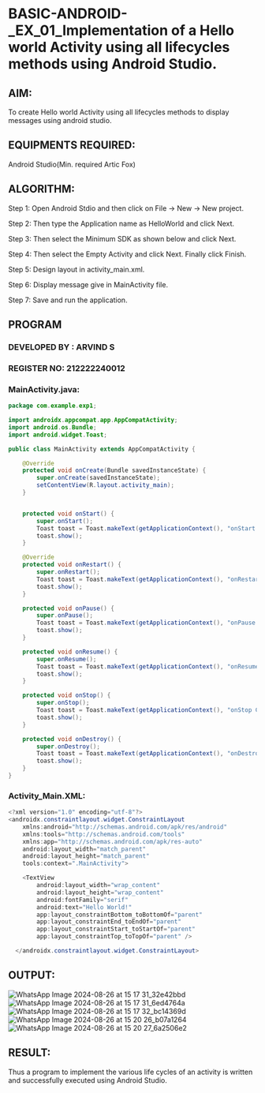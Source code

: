 # BASIC-ANDROID-_EX_01_Implementation of a Hello world Activity using all lifecycles methods using Android Studio.


## AIM:
To create Hello world Activity using all lifecycles methods to display messages using android studio.

## EQUIPMENTS REQUIRED:

Android Studio(Min. required Artic Fox)

## ALGORITHM:

Step 1: Open Android Stdio and then click on File -> New -> New project.

Step 2: Then type the Application name as HelloWorld and click Next.

Step 3: Then select the Minimum SDK as shown below and click Next.

Step 4: Then select the Empty Activity and click Next. Finally click Finish.

Step 5: Design layout in activity_main.xml.

Step 6: Display message give in MainActivity file.

Step 7: Save and run the application.

## PROGRAM
### DEVELOPED BY : ARVIND S
### REGISTER NO: 212222240012

### MainActivity.java:
``` java
package com.example.exp1;

import androidx.appcompat.app.AppCompatActivity;
import android.os.Bundle;
import android.widget.Toast;

public class MainActivity extends AppCompatActivity {

    @Override
    protected void onCreate(Bundle savedInstanceState) {
        super.onCreate(savedInstanceState);
        setContentView(R.layout.activity_main);
    }


    protected void onStart() {
        super.onStart();
        Toast toast = Toast.makeText(getApplicationContext(), "onStart Called", Toast.LENGTH_LONG);
        toast.show();
    }

    @Override
    protected void onRestart() {
        super.onRestart();
        Toast toast = Toast.makeText(getApplicationContext(), "onRestart Called", Toast.LENGTH_LONG);
        toast.show();
    }

    protected void onPause() {
        super.onPause();
        Toast toast = Toast.makeText(getApplicationContext(), "onPause Called", Toast.LENGTH_LONG);
        toast.show();
    }

    protected void onResume() {
        super.onResume();
        Toast toast = Toast.makeText(getApplicationContext(), "onResume Called", Toast.LENGTH_LONG);
        toast.show();
    }

    protected void onStop() {
        super.onStop();
        Toast toast = Toast.makeText(getApplicationContext(), "onStop Called", Toast.LENGTH_LONG);
        toast.show();
    }

    protected void onDestroy() {
        super.onDestroy();
        Toast toast = Toast.makeText(getApplicationContext(), "onDestroy Called", Toast.LENGTH_LONG);
        toast.show();
    }
}

```
### Activity_Main.XML:
``` java
<?xml version="1.0" encoding="utf-8"?>
<androidx.constraintlayout.widget.ConstraintLayout
    xmlns:android="http://schemas.android.com/apk/res/android"
    xmlns:tools="http://schemas.android.com/tools"
    xmlns:app="http://schemas.android.com/apk/res-auto"
    android:layout_width="match_parent"
    android:layout_height="match_parent"
    tools:context=".MainActivity">

    <TextView
        android:layout_width="wrap_content"
        android:layout_height="wrap_content"
        android:fontFamily="serif"
        android:text="Hello World!"
        app:layout_constraintBottom_toBottomOf="parent"
        app:layout_constraintEnd_toEndOf="parent"
        app:layout_constraintStart_toStartOf="parent"
        app:layout_constraintTop_toTopOf="parent" />

  </androidx.constraintlayout.widget.ConstraintLayout>
```
## OUTPUT:
![WhatsApp Image 2024-08-26 at 15 17 31_32e42bbd](https://github.com/user-attachments/assets/f33bafda-a9c2-47d6-b4c6-6d8458813e9c)
![WhatsApp Image 2024-08-26 at 15 17 31_6ed4764a](https://github.com/user-attachments/assets/35b794de-0f0a-438c-8976-694441f656f3)
![WhatsApp Image 2024-08-26 at 15 17 32_bc14369d](https://github.com/user-attachments/assets/632e715c-23c6-4a49-9ec9-36d4f286372f)
![WhatsApp Image 2024-08-26 at 15 20 26_b07a1264](https://github.com/user-attachments/assets/a4059817-eb18-4a2a-91eb-47972860830f)
![WhatsApp Image 2024-08-26 at 15 20 27_6a2506e2](https://github.com/user-attachments/assets/d60e73c5-f4b5-4f42-834d-a361d5ccfabb)


## RESULT:
Thus a program to implement the various life cycles of an activity is written and successfully executed using Android Studio.

